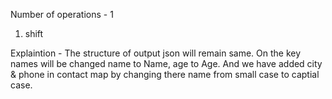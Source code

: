 Number of operations - 1
1. shift

Explaintion -
The structure of output json will remain same.
On the key names will be changed name to Name, age to Age.
And we have added city & phone in contact map by changing there name from small case to captial case.